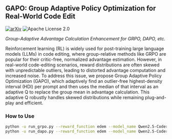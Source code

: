 ## GAPO: Group Adaptive Policy Optimization for Real-World Code Edit

[![arXiv](https://img.shields.io/badge/arXiv-2312.04992-b31b1b.svg)](https://arxiv.org/abs/2510.21830)
![Apache License 2.0](https://img.shields.io/badge/license-Apache%202.0-blue.svg)

*Group-Adaptive Advantage Calculation Enhancement for GRPO, DAPO, etc.*

Reinforcement learning (RL) is widely used for post-training large language models (LLMs) in code editing, where group-relative methods like GRPO are popular for their critic-free, normalized advantage estimation. However, in real-world code-editing scenarios, reward distributions are often skewed with unpredictable outliers, leading to distorted advantage computation and increased noise. To address this issue, we propose Group Adaptive Policy Optimization (GAPO), which adaptively find an outlier-free highest-density interval (HDI) per prompt and then uses the median of that interval as an adaptive Q to replace the group mean in advantage calculation. This adaptive Q robustly handles skewed distributions while remaining plug-and-play and efficient. 

### How to Use

```bash
python -u run_grpo.py --reward_function edem --model_name Qwen2.5-Coder-7B-Instruct --GPUs 0,1,2,3,4,5,6,7 --rollout_bsz 512 --update_bsz 32 --rollout_n 8 --find_method median --verbose median-div # for grpo
python -u run_dapo.py --reward_function edem --model_name Qwen2.5-Coder-7B-Instruct --GPUs 0,1,2,3,4,5,6,7 --rollout_bsz 512 --update_bsz 32 --rollout_n 8 --find_method median --verbose median-div # for dapo
```